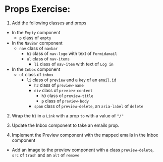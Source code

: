 # Props Exercise:

1. Add the following classes and props
  - In the `Empty` component
    - `p` class of `empty`
  - In the `NavBar` component
    - `nav` class of `navbar`
        - `h1` class of `nav-logo` with text of `Formidamail`
      - `ul` class of `nav-items`
        - `li` class of `nav-item` with text of `Log in`
  - In the `Inbox` component
    - `ul` class of `inbox`
      - `li` class of `preview` and a `key` of an `email.id`
        - `h3` class of `preview-name`
        - `div` class of `preview-content`
          - `h3` class of `preview-title`
          - `p` class of `preview-body`
        - `span` class of `preview-delete`, an `aria-label` of `delete`

2. Wrap the `h1` in a `Link` with a prop `to` with a value of `"/"`

3. Update the Inbox component to take an emails prop.

4. Implement the Preview component with the mapped emails in the Inbox component
  - Add an image to the preview component with a class `preview-delete`, `src` of `trash` and an `alt` of `remove`
